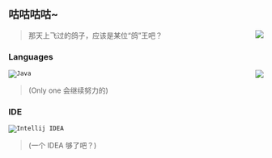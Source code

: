 ## 咕咕咕咕~

> 那天上飞过的鸽子，应该是某位“鸽”王吧？<img align="right" src="https://i.loli.net/2021/07/28/J9DFkYNvwPzld41.png">

### Languages
<code>![](https://cdn.jsdelivr.net/gh/SakuraKoi/SakuraKoi/logos/java.png "Java")</code><img align="right" src="https://github-readme-stats.vercel.app/api?username=SakuraTao2007&show_icons=true">
> (Only one 会继续努力的)

### IDE
<code>![](https://cdn.jsdelivr.net/gh/SakuraKoi/SakuraKoi/logos/idea.png "Intellij IDEA")</code>
> (一个 IDEA 够了吧？)

